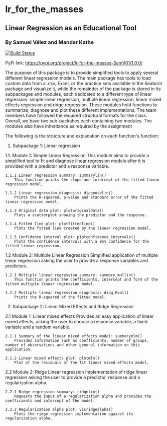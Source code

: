 # lr_for_the_masses
## Linear Regression as an Educational Tool
### By Samuel Vélez and Mandar Kathe 
[![Build Status](https://travis-ci.org/samuel-velez/533_lab_4_KatheVelez.svg?branch=master)](https://travis-ci.org/samuel-velez/533_lab_4_KatheVelez)

PyPi link: https://pypi.org/project/lr-for-the-masses-SamV01/1.0.0/


The purpose of this package is to provide simplified tools to apply several different linear regression models.
The main package has tools to load custom data from a .csv, Excel, or the practice sets available in the Seaborn package and visualize it, while the remainder of the package is stored in its subpackages and modules, each dedicated to a different type of linear regression: simple linear regression, multiple linear regression, linear mixed effects regression and ridge regression.
These modules hold functions to summarize, diagnose and plot these different implementations.
The team members have followed the required structural formats for the class.
Overall, we have two sub-packahes each containing two modules. The modules also have inheritance as required by the assignment

The following is the structure and explanation on each function's function:

1. Subpackage 1: Linear regression

1.1. Module 1: Simple Linear Regression
    This module aims to provide a simplified tool to fit and diagnose linear regression models after it is provided with a predictor and a response variable.

    1.1.1 Linear regression summary: summarylin()
        This function prints the slope and intercept of the fitted linear regression model.

    1.1.2 Linear regression diagnosis: diagnoselin()
        Prints the R-squared, p-value and standard error of the fitted linear regression model.

    1.1.3 Original data plot: plotoriginaldata()
        Plots a scatterplot showing the predictor and the response.

    1.1.4 Fitted line plot: plotfittedline()
        Plots the fitted line created by the linear regression model.

    1.1.5 Confidence interval plot: plotconfidence_intervals()
        Plots the confidence intervals with a 95% confidence for the fitted linear regression.

1.2 Module 2: Multiple Linear Regression
    Simplified application of multiple linear regression asking the user to provide a response variables and predictors.

    1.2.1 Multiple linear regression summary: summary_mullin()
        This function prints the coefficients, intercept and form of the fitted multiple linear regression model.

    1.2.2 Multiple linear regression diagnosis: diag_Rval()
        Prints the R-squared of the fitted model.

2. Subpackage 2: Linear Mixed Effects and Ridge Regression

2.1 Module 1: Linear mixed effects
Provides an easy application of linear mixed effects, asking the user to choose a response variable, a fixed variable and a random variable.

    2.1.1 Summary of the linear mixed effects model: summarymlm()
        Provides information such as coefficients, number of groups, number of observations and other general information on this application.

    2.1.2 Linear mixed effects plot: plotmlm()
        Plot of the residuals of the fit linear mixed effects model.

2.2 Module 2: Ridge Linear regression
    Implementation of ridge linear regression asking the user to provide a predictor, response and a regularization alpha.

    2.2.1 Ridge regression summary: ridgelin()
        Requests the input of a regularization alpha and provides the coefficients and intercept of the model.
        
    2.2.2 Regularization alpha plot: visridgealpha()
        Plots the ridge regression implementation against its regularization alpha.